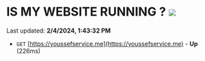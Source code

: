 # IS MY WEBSITE RUNNING ? [![](https://img.shields.io/static/v1?label=Sponsor&message=%E2%9D%A4&logo=GitHub&color=%23fe8e86)](https://github.com/sponsors/<username>)

Last updated: **2/4/2024, 1:43:32 PM**

- `GET` [https://youssefservice.me](https://youssefservice.me) - **Up** (226ms)
